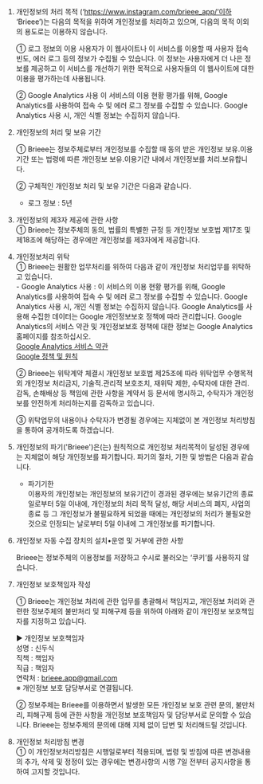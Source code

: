 1. 개인정보의 처리 목적
 (‘https://www.instagram.com/brieee_app/’이하 ‘Brieee’)는 다음의 목적을 위하여 개인정보를 처리하고 있으며, 다음의 목적 이외의 용도로는 이용하지 않습니다.  

	① 로그 정보의 이용
사용자가 이 웹사이트나 이 서비스를 이용할 때 사용자 접속 빈도, 에러 로그 등의 정보가 수집될 수 있습니다. 이 정보는 사용자에게 더 나은 정보를 제공하고 이 서비스를 개선하기 위한 목적으로 사용자들의 이 웹사이트에 대한 이용을 평가하는데 사용됩니다.
  
	② Google Analytics 사용
이 서비스의 이용 현황 평가를 위해, Google Analytics를 사용하여 접속 수 및 에러 로그 정보를 수집할 수 있습니다. Google Analytics 사용 시, 개인 식별 정보는 수집하지 않습니다.  


2. 개인정보의 처리 및 보유 기간  

	① Brieee는 정보주체로부터 개인정보를 수집할 때 동의 받은 개인정보 보유․이용기간 또는 법령에 따른 개인정보 보유․이용기간 내에서 개인정보를 처리․보유합니다.  

	② 구체적인 개인정보 처리 및 보유 기간은 다음과 같습니다.  
	- 로그 정보 : 5년   

3. 개인정보의 제3자 제공에 관한 사항  
	① Brieee는 정보주체의 동의, 법률의 특별한 규정 등 개인정보 보호법 제17조 및 제18조에 해당하는 경우에만 개인정보를 제3자에게 제공합니다.  
	
4. 개인정보처리 위탁  
	① Brieee는 원활한 업무처리를 위하여 다음과 같이 개인정보 처리업무를 위탁하고 있습니다.    
		- Google Analytics 사용 : 
	이 서비스의 이용 현황 평가를 위해, Google Analytics를 사용하여 접속 수 및 에러 로그 정보를 수집할 수 있습니다. Google Analytics 사용 시, 개인 식별 정보는 수집하지 않습니다.
	Google Analytics를 사용해 수집한 데이터는 Google 개인정보보호 정책에 따라 관리합니다. Google Analytics의 서비스 약관 및 개인정보보호 정책에 대한 정보는 Google Analytics 홈페이지를 참조하십시오.  
	[Google Analytics 서비스 약관](http://www.google.com/analytics/terms/us.html)  
	[Google 정책 및 원칙](http://www.google.com/intl/en/policies/privacy/)  

	② Brieee는 위탁계약 체결시 개인정보 보호법 제25조에 따라 위탁업무 수행목적 외 개인정보 처리금지, 기술적․관리적 보호조치, 재위탁 제한, 수탁자에 대한 관리․감독, 손해배상 등 책임에 관한 사항을 계약서 등 문서에 명시하고, 수탁자가 개인정보를 안전하게 처리하는지를 감독하고 있습니다.  
	
	③ 위탁업무의 내용이나 수탁자가 변경될 경우에는 지체없이 본 개인정보 처리방침을 통하여 공개하도록 하겠습니다.  

7. 개인정보의 파기('Brieee')은(는) 원칙적으로 개인정보 처리목적이 달성된 경우에는 지체없이 해당 개인정보를 파기합니다. 파기의 절차, 기한 및 방법은 다음과 같습니다.  

	- 파기기한  
	이용자의 개인정보는 개인정보의 보유기간이 경과된 경우에는 보유기간의 종료일로부터 5일 이내에, 개인정보의 처리 목적 달성, 해당 서비스의 폐지, 사업의 종료 등 그 개인정보가 불필요하게 되었을 때에는 개인정보의 처리가 불필요한 것으로 인정되는 날로부터 5일 이내에 그 개인정보를 파기합니다.  


8. 개인정보 자동 수집 장치의 설치•운영 및 거부에 관한 사항  

	Brieee는 정보주체의 이용정보를 저장하고 수시로 불러오는 ‘쿠키’를 사용하지 않습니다.  

9. 개인정보 보호책임자 작성  

	① Brieee는 개인정보 처리에 관한 업무를 총괄해서 책임지고, 개인정보 처리와 관련한 정보주체의 불만처리 및 피해구제 등을 위하여 아래와 같이 개인정보 보호책임자를 지정하고 있습니다.  

	▶ 개인정보 보호책임자   
	성명 : 신두식  
	직책 : 책임자  
	직급 : 책임자   
	연락처 : brieee.app@gmail.com   
	※ 개인정보 보호 담당부서로 연결됩니다.  
	
	
	② 정보주체는 Brieee를 이용하면서 발생한 모든 개인정보 보호 관련 문의, 불만처리, 피해구제 등에 관한 사항을 개인정보 보호책임자 및 담당부서로 문의할 수 있습니다. Brieee는 정보주체의 문의에 대해 지체 없이 답변 및 처리해드릴 것입니다.  


10. 개인정보 처리방침 변경  
	① 이 개인정보처리방침은 시행일로부터 적용되며, 법령 및 방침에 따른 변경내용의 추가, 삭제 및 정정이 있는 경우에는 변경사항의 시행 7일 전부터 공지사항을 통하여 고지할 것입니다.  
